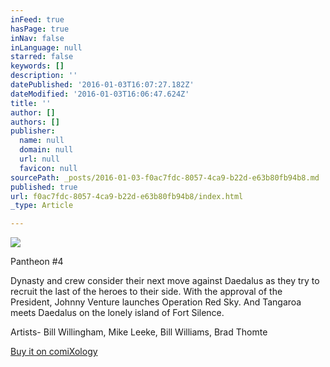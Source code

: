 ```yaml
---
inFeed: true
hasPage: true
inNav: false
inLanguage: null
starred: false
keywords: []
description: ''
datePublished: '2016-01-03T16:07:27.182Z'
dateModified: '2016-01-03T16:06:47.624Z'
title: ''
author: []
authors: []
publisher:
  name: null
  domain: null
  url: null
  favicon: null
sourcePath: _posts/2016-01-03-f0ac7fdc-8057-4ca9-b22d-e63b80fb94b8.md
published: true
url: f0ac7fdc-8057-4ca9-b22d-e63b80fb94b8/index.html
_type: Article

---
```

![](https://s3-us-west-2.amazonaws.com/the-grid-img/p/01a8525e30b66bef0805f45571fcdbee87f1add3.png)

Pantheon \#4 

Dynasty and crew consider their next move against Daedalus as they try to recruit the last of the heroes to their side. With the approval of the President, Johnny Venture launches Operation Red Sky. And Tangaroa meets Daedalus on the lonely island of Fort Silence. 

Artists- Bill Willingham, Mike Leeke, Bill Williams, Brad Thomte 

[Buy it on comiXology][0]

[0]: https://www.comixology.com/Bill-Willinghams-Pantheon-4/digital-comic/16677
